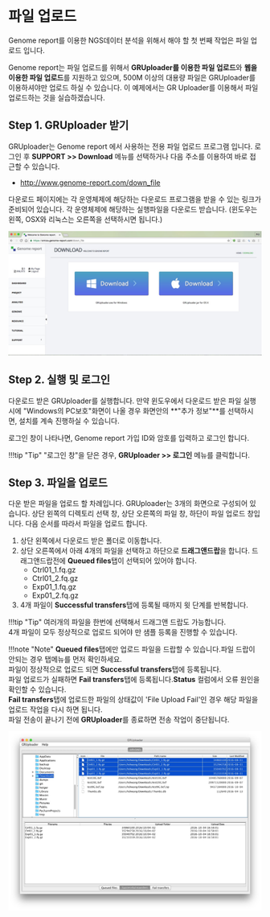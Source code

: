 # 파일 업로드

Genome report를 이용한 NGS데이터 분석을 위해서 해야 할 첫 번째 작업은 파일 업로드 입니다.

Genome report는 파일 업로드를 위해서
**GRUploader를 이용한 파일 업로드**와 **웹을 이용한 파일 업로드**를 지원하고 있으며, 500M 이상의 대용량 파일은 GRUploader를 이용하셔야만
업로드 하실 수 있습니다. 이 예제에서는 GR Uploader를 이용해서 파일 업로드하는 것을 실습하겠습니다.


## Step 1. GRUploader 받기

GRUploader는 Genome report 에서 사용하는 전용 파일 업로드 프로그램 입니다. 로그인 후  **SUPPORT >> Download** 메뉴를 선택하거나 다음 주소를 이용하여 바로 접근할 수 있습니다.

* <a href="http://www.genome-report.com/down_file" target="_blank">http://www.genome-report.com/down_file</a>

다운로드 페이지에는 각 운영체제에 해당하는 다운로드 프로그램을 받을 수 있는 링크가 준비되어 있습니다.
각 운영체제에 해당하는 실행파일을 다운로드 받습니다. (윈도우는 왼쪽, OSX와 리눅스는 오른쪽을 선택하시면 됩니다.)

![화면](https://github.com/genomereport/gimanual/raw/master/docs/images/screen_3.jpg)



## Step 2. 실행 및 로그인

다운로드 받은 GRUploader를 실행합니다. 만약 윈도우에서 다운로드 받은 파일 실행 시에 "Windows의 PC보호"화면이 나올 경우 화면안의 **"추가 정보"**를 선택하시면, 설치를 계속 진행하실 수 있습니다.

로그인 창이 나타나면, Genome report 가입 ID와 암호를 입력하고 로그인 합니다.

!!!tip "Tip"
    "로그인 창"을 닫은 경우, **GRUploader >> 로그인** 메뉴를 클릭합니다.

## Step 3. 파일을 업로드

다운 받은 파일을 업로드 할 차례입니다. GRUploader는 3개의 화면으로 구성되어 있습니다. 상단 왼쪽의 디렉토리 선택 창, 상단 오른쪽의 파일 창, 하단이 파일 업로드 창입니다.
다음 순서를 따라서 파일을 업로드 합니다.

1. 상단 왼쪽에서 다운로드 받은 폴더로 이동합니다.
1. 상단 오른쪽에서 아래 4개의 파일을 선택하고 하단으로 **드래그앤드랍**을 합니다.  드래그앤드랍전에 **Queued files**탭이 선택되어 있어야 합니다.
    - Ctrl01_1.fq.gz
    - Ctrl01_2.fq.gz
    - Exp01_1.fq.gz
    - Exp01_2.fq.gz
1. 4개 파일이 **Successful transfers**탭에 등록될 때까지 윗 단계를 반복합니다.


!!!tip "Tip"
    여러개의 파일을 한번에 선택해서 드래그앤 드랍도 가능합니다.<br>
    4개 파일이 모두 정상적으로 업로드 되어야 만 샘플 등록을 진행할 수 있습니다.

!!!note "Note"
    **Queued files**탭에만 업로드 파일을 드랍할 수 있습니다.파일 드랍이 안되는 경우 탭메뉴를 먼저 확인하세요.<br>
    파일이 정상적으로 업로드 되면 **Successful transfers**탭에 등록됩니다.<br>
    파일 업로드가 실패하면 **Fail transfers**탭에 등록됩니다.**Status** 컬럼에서 오류 원인을 확인할 수 있습니다.<br>
    **Fail transfers**탭에 업로드한 파일의 상태값이 'File Upload Fail'인 경우 해당 파일을 업로드 작업을 다시 하면 됩니다.<br>
    파일 전송이 끝나기 전에 **GRUploader**를 종료하면 전송 작업이 중단됩니다.


![화면](../images/gruploader_screen_1.jpg)


